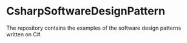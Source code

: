 CsharpSoftwareDesignPattern
===========================

The repository contains the examples of the software design patterns written on C#.
